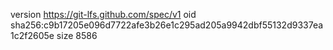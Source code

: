 version https://git-lfs.github.com/spec/v1
oid sha256:c9b17205e096d7722afe3b26e1c295ad205a9942dbf55132d9337ea1c2f2605e
size 8586
